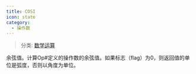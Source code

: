 ```yaml
---
title: COSI
icon: state
category:
  - 操作数
---
```


> 分类: [数学运算](/hb/operands/136/899/  "Zemax 操作数 数学运算")

余弦值。计算Op#定义的操作数的余弦值。如果标志（flag）为0，则返回值的单位是弧度，否则以角度为单位。